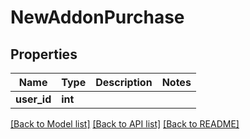 # NewAddonPurchase


## Properties
Name | Type | Description | Notes
------------ | ------------- | ------------- | -------------
**user_id** | **int** |  | 

[[Back to Model list]](../README.md#documentation-for-models) [[Back to API list]](../README.md#documentation-for-api-endpoints) [[Back to README]](../README.md)



